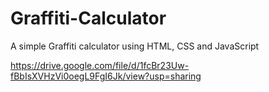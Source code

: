 # Graffiti-Calculator
A simple Graffiti calculator using HTML, CSS and JavaScript <br>

https://drive.google.com/file/d/1fcBr23Uw-fBbIsXVHzVi0oegL9FgI6Jk/view?usp=sharing
